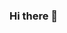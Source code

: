### Hi there 👋

<!-- [![N55039's GitHub stats](https://github-readme-stats.vercel.app/api?username=N55039&theme=vue-dark&show_icons=true)](https://github.com/N55039/github-readme-stats)

[![Top Langs](https://github-readme-stats.vercel.app/api/top-langs/?username=N55039&theme=vue-dark&show_icons=true&layout=compact)](https://github.com/N55039/github-readme-stats)
 -->
<!--
**N55039/N55039** is a ✨ _special_ ✨ repository because its `README.md` (this file) appears on your GitHub profile.

Here are some ideas to get you started:

- 🔭 I’m currently working on ...
- 🌱 I’m currently learning ...
- 👯 I’m looking to collaborate on ...
- 🤔 I’m looking for help with ...
- 💬 Ask me about ...
- 📫 How to reach me: ...
- 😄 Pronouns: ...
- ⚡ Fun fact: ...
-->
